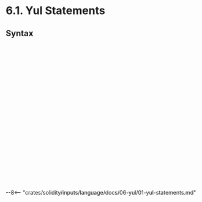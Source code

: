 <!-- This file is generated automatically by infrastructure scripts. Please don't edit by hand. -->

# 6.1. Yul Statements

## Syntax

```{ .ebnf #YulBlock }

```

<pre ebnf-snippet="YulBlock" style="display: none;"><a href="#YulBlock"><span class="k">YulBlock</span></a><span class="o"> = </span><span class="cm">(* open_brace: *)</span><span class="o"> </span><a href="../../01-file-structure/09-punctuation#OpenBrace"><span class="k">OPEN_BRACE</span></a><br /><span class="o">           </span><span class="cm">(* statements: *)</span><span class="o"> </span><a href="#YulStatements"><span class="k">YulStatements</span></a><br /><span class="o">           </span><span class="cm">(* close_brace: *)</span><span class="o"> </span><a href="../../01-file-structure/09-punctuation#CloseBrace"><span class="k">CLOSE_BRACE</span></a><span class="o">;</span></pre>

```{ .ebnf #YulStatements }

```

<pre ebnf-snippet="YulStatements" style="display: none;"><a href="#YulStatements"><span class="k">YulStatements</span></a><span class="o"> = </span><span class="cm">(* item: *)</span><span class="o"> </span><a href="#YulStatement"><span class="k">YulStatement</span></a><span class="o">*</span><span class="o">;</span></pre>

```{ .ebnf #YulStatement }

```

<pre ebnf-snippet="YulStatement" style="display: none;"><a href="#YulStatement"><span class="k">YulStatement</span></a><span class="o"> = </span><span class="cm">(* variant: *)</span><span class="o"> </span><a href="#YulBlock"><span class="k">YulBlock</span></a><br /><span class="o">             | </span><span class="cm">(* variant: *)</span><span class="o"> </span><a href="#YulFunctionDefinition"><span class="k">YulFunctionDefinition</span></a><br /><span class="o">             | </span><span class="cm">(* variant: *)</span><span class="o"> </span><a href="#YulVariableDeclarationStatement"><span class="k">YulVariableDeclarationStatement</span></a><br /><span class="o">             | </span><span class="cm">(* variant: *)</span><span class="o"> </span><a href="#YulVariableAssignmentStatement"><span class="k">YulVariableAssignmentStatement</span></a><br /><span class="o">             | </span><span class="cm">(* variant: *)</span><span class="o"> </span><a href="#YulStackAssignmentStatement"><span class="k">YulStackAssignmentStatement</span></a><span class="o"> </span><span class="cm">(* Deprecated in 0.5.0 *)</span><br /><span class="o">             | </span><span class="cm">(* variant: *)</span><span class="o"> </span><a href="#YulIfStatement"><span class="k">YulIfStatement</span></a><br /><span class="o">             | </span><span class="cm">(* variant: *)</span><span class="o"> </span><a href="#YulForStatement"><span class="k">YulForStatement</span></a><br /><span class="o">             | </span><span class="cm">(* variant: *)</span><span class="o"> </span><a href="#YulSwitchStatement"><span class="k">YulSwitchStatement</span></a><br /><span class="o">             | </span><span class="cm">(* variant: *)</span><span class="o"> </span><a href="#YulLeaveStatement"><span class="k">YulLeaveStatement</span></a><span class="o"> </span><span class="cm">(* Introduced in 0.6.0 *)</span><br /><span class="o">             | </span><span class="cm">(* variant: *)</span><span class="o"> </span><a href="#YulBreakStatement"><span class="k">YulBreakStatement</span></a><br /><span class="o">             | </span><span class="cm">(* variant: *)</span><span class="o"> </span><a href="#YulContinueStatement"><span class="k">YulContinueStatement</span></a><br /><span class="o">             | </span><span class="cm">(* variant: *)</span><span class="o"> </span><a href="#YulLabel"><span class="k">YulLabel</span></a><span class="o"> </span><span class="cm">(* Deprecated in 0.5.0 *)</span><br /><span class="o">             | </span><span class="cm">(* variant: *)</span><span class="o"> </span><a href="../02-yul-expressions#YulExpression"><span class="k">YulExpression</span></a><span class="o">;</span></pre>

```{ .ebnf #YulFunctionDefinition }

```

<pre ebnf-snippet="YulFunctionDefinition" style="display: none;"><a href="#YulFunctionDefinition"><span class="k">YulFunctionDefinition</span></a><span class="o"> = </span><span class="cm">(* function_keyword: *)</span><span class="o"> </span><a href="../03-yul-keywords#YulFunctionKeyword"><span class="k">YUL_FUNCTION_KEYWORD</span></a><br /><span class="o">                        </span><span class="cm">(* name: *)</span><span class="o"> </span><a href="../02-yul-expressions#YulIdentifier"><span class="k">YUL_IDENTIFIER</span></a><br /><span class="o">                        </span><span class="cm">(* parameters: *)</span><span class="o"> </span><a href="#YulParametersDeclaration"><span class="k">YulParametersDeclaration</span></a><br /><span class="o">                        </span><span class="cm">(* returns: *)</span><span class="o"> </span><a href="#YulReturnsDeclaration"><span class="k">YulReturnsDeclaration</span></a><span class="o">?</span><br /><span class="o">                        </span><span class="cm">(* body: *)</span><span class="o"> </span><a href="#YulBlock"><span class="k">YulBlock</span></a><span class="o">;</span></pre>

```{ .ebnf #YulParametersDeclaration }

```

<pre ebnf-snippet="YulParametersDeclaration" style="display: none;"><a href="#YulParametersDeclaration"><span class="k">YulParametersDeclaration</span></a><span class="o"> = </span><span class="cm">(* open_paren: *)</span><span class="o"> </span><a href="../../01-file-structure/09-punctuation#OpenParen"><span class="k">OPEN_PAREN</span></a><br /><span class="o">                           </span><span class="cm">(* parameters: *)</span><span class="o"> </span><a href="#YulParameters"><span class="k">YulParameters</span></a><br /><span class="o">                           </span><span class="cm">(* close_paren: *)</span><span class="o"> </span><a href="../../01-file-structure/09-punctuation#CloseParen"><span class="k">CLOSE_PAREN</span></a><span class="o">;</span></pre>

```{ .ebnf #YulParameters }

```

<pre ebnf-snippet="YulParameters" style="display: none;"><a href="#YulParameters"><span class="k">YulParameters</span></a><span class="o"> = </span><span class="o">(</span><span class="cm">(* item: *)</span><span class="o"> </span><a href="../02-yul-expressions#YulIdentifier"><span class="k">YUL_IDENTIFIER</span></a><span class="o"> </span><span class="o">(</span><span class="cm">(* separator: *)</span><span class="o"> </span><a href="../../01-file-structure/09-punctuation#Comma"><span class="k">COMMA</span></a><span class="o"> </span><span class="cm">(* item: *)</span><span class="o"> </span><a href="../02-yul-expressions#YulIdentifier"><span class="k">YUL_IDENTIFIER</span></a><span class="o">)</span><span class="o">*</span><span class="o">)</span><span class="o">?</span><span class="o">;</span></pre>

```{ .ebnf #YulReturnsDeclaration }

```

<pre ebnf-snippet="YulReturnsDeclaration" style="display: none;"><a href="#YulReturnsDeclaration"><span class="k">YulReturnsDeclaration</span></a><span class="o"> = </span><span class="cm">(* minus_greater_than: *)</span><span class="o"> </span><a href="../../01-file-structure/09-punctuation#MinusGreaterThan"><span class="k">MINUS_GREATER_THAN</span></a><br /><span class="o">                        </span><span class="cm">(* variables: *)</span><span class="o"> </span><a href="#YulVariableNames"><span class="k">YulVariableNames</span></a><span class="o">;</span></pre>

```{ .ebnf #YulVariableNames }

```

<pre ebnf-snippet="YulVariableNames" style="display: none;"><a href="#YulVariableNames"><span class="k">YulVariableNames</span></a><span class="o"> = </span><span class="cm">(* item: *)</span><span class="o"> </span><a href="../02-yul-expressions#YulIdentifier"><span class="k">YUL_IDENTIFIER</span></a><span class="o"> </span><span class="o">(</span><span class="cm">(* separator: *)</span><span class="o"> </span><a href="../../01-file-structure/09-punctuation#Comma"><span class="k">COMMA</span></a><span class="o"> </span><span class="cm">(* item: *)</span><span class="o"> </span><a href="../02-yul-expressions#YulIdentifier"><span class="k">YUL_IDENTIFIER</span></a><span class="o">)</span><span class="o">*</span><span class="o">;</span></pre>

```{ .ebnf #YulVariableDeclarationStatement }

```

<pre ebnf-snippet="YulVariableDeclarationStatement" style="display: none;"><a href="#YulVariableDeclarationStatement"><span class="k">YulVariableDeclarationStatement</span></a><span class="o"> = </span><span class="cm">(* let_keyword: *)</span><span class="o"> </span><a href="../03-yul-keywords#YulLetKeyword"><span class="k">YUL_LET_KEYWORD</span></a><br /><span class="o">                                  </span><span class="cm">(* variables: *)</span><span class="o"> </span><a href="#YulVariableNames"><span class="k">YulVariableNames</span></a><br /><span class="o">                                  </span><span class="cm">(* value: *)</span><span class="o"> </span><a href="#YulVariableDeclarationValue"><span class="k">YulVariableDeclarationValue</span></a><span class="o">?</span><span class="o">;</span></pre>

```{ .ebnf #YulVariableDeclarationValue }

```

<pre ebnf-snippet="YulVariableDeclarationValue" style="display: none;"><a href="#YulVariableDeclarationValue"><span class="k">YulVariableDeclarationValue</span></a><span class="o"> = </span><span class="cm">(* assignment: *)</span><span class="o"> </span><a href="#YulAssignmentOperator"><span class="k">YulAssignmentOperator</span></a><br /><span class="o">                              </span><span class="cm">(* expression: *)</span><span class="o"> </span><a href="../02-yul-expressions#YulExpression"><span class="k">YulExpression</span></a><span class="o">;</span></pre>

```{ .ebnf #YulVariableAssignmentStatement }

```

<pre ebnf-snippet="YulVariableAssignmentStatement" style="display: none;"><a href="#YulVariableAssignmentStatement"><span class="k">YulVariableAssignmentStatement</span></a><span class="o"> = </span><span class="cm">(* variables: *)</span><span class="o"> </span><a href="../02-yul-expressions#YulPaths"><span class="k">YulPaths</span></a><br /><span class="o">                                 </span><span class="cm">(* assignment: *)</span><span class="o"> </span><a href="#YulAssignmentOperator"><span class="k">YulAssignmentOperator</span></a><br /><span class="o">                                 </span><span class="cm">(* expression: *)</span><span class="o"> </span><a href="../02-yul-expressions#YulExpression"><span class="k">YulExpression</span></a><span class="o">;</span></pre>

```{ .ebnf #YulAssignmentOperator }

```

<pre ebnf-snippet="YulAssignmentOperator" style="display: none;"><a href="#YulAssignmentOperator"><span class="k">YulAssignmentOperator</span></a><span class="o"> = </span><span class="cm">(* variant: *)</span><span class="o"> </span><a href="#YulColonAndEqual"><span class="k">YulColonAndEqual</span></a><span class="o"> </span><span class="cm">(* Deprecated in 0.5.5 *)</span><br /><span class="o">                      | </span><span class="cm">(* variant: *)</span><span class="o"> </span><a href="../../01-file-structure/09-punctuation#ColonEqual"><span class="k">COLON_EQUAL</span></a><span class="o">;</span></pre>

```{ .ebnf #YulColonAndEqual }

```

<pre ebnf-snippet="YulColonAndEqual" style="display: none;"><span class="cm">(* Deprecated in 0.5.5 *)</span><br /><a href="#YulColonAndEqual"><span class="k">YulColonAndEqual</span></a><span class="o"> = </span><span class="cm">(* colon: *)</span><span class="o"> </span><a href="../../01-file-structure/09-punctuation#Colon"><span class="k">COLON</span></a><br /><span class="o">                   </span><span class="cm">(* equal: *)</span><span class="o"> </span><a href="../../01-file-structure/09-punctuation#Equal"><span class="k">EQUAL</span></a><span class="o">;</span></pre>

```{ .ebnf #YulStackAssignmentStatement }

```

<pre ebnf-snippet="YulStackAssignmentStatement" style="display: none;"><span class="cm">(* Deprecated in 0.5.0 *)</span><br /><a href="#YulStackAssignmentStatement"><span class="k">YulStackAssignmentStatement</span></a><span class="o"> = </span><span class="cm">(* assignment: *)</span><span class="o"> </span><a href="#YulStackAssignmentOperator"><span class="k">YulStackAssignmentOperator</span></a><br /><span class="o">                              </span><span class="cm">(* variable: *)</span><span class="o"> </span><a href="../02-yul-expressions#YulIdentifier"><span class="k">YUL_IDENTIFIER</span></a><span class="o">;</span></pre>

```{ .ebnf #YulStackAssignmentOperator }

```

<pre ebnf-snippet="YulStackAssignmentOperator" style="display: none;"><span class="cm">(* Deprecated in 0.5.0 *)</span><br /><a href="#YulStackAssignmentOperator"><span class="k">YulStackAssignmentOperator</span></a><span class="o"> = </span><span class="cm">(* variant: *)</span><span class="o"> </span><a href="#YulEqualAndColon"><span class="k">YulEqualAndColon</span></a><br /><span class="o">                           | </span><span class="cm">(* variant: *)</span><span class="o"> </span><a href="../../01-file-structure/09-punctuation#EqualColon"><span class="k">EQUAL_COLON</span></a><span class="o">;</span></pre>

```{ .ebnf #YulEqualAndColon }

```

<pre ebnf-snippet="YulEqualAndColon" style="display: none;"><span class="cm">(* Deprecated in 0.5.0 *)</span><br /><a href="#YulEqualAndColon"><span class="k">YulEqualAndColon</span></a><span class="o"> = </span><span class="cm">(* equal: *)</span><span class="o"> </span><a href="../../01-file-structure/09-punctuation#Equal"><span class="k">EQUAL</span></a><br /><span class="o">                   </span><span class="cm">(* colon: *)</span><span class="o"> </span><a href="../../01-file-structure/09-punctuation#Colon"><span class="k">COLON</span></a><span class="o">;</span></pre>

```{ .ebnf #YulIfStatement }

```

<pre ebnf-snippet="YulIfStatement" style="display: none;"><a href="#YulIfStatement"><span class="k">YulIfStatement</span></a><span class="o"> = </span><span class="cm">(* if_keyword: *)</span><span class="o"> </span><a href="../03-yul-keywords#YulIfKeyword"><span class="k">YUL_IF_KEYWORD</span></a><br /><span class="o">                 </span><span class="cm">(* condition: *)</span><span class="o"> </span><a href="../02-yul-expressions#YulExpression"><span class="k">YulExpression</span></a><br /><span class="o">                 </span><span class="cm">(* body: *)</span><span class="o"> </span><a href="#YulBlock"><span class="k">YulBlock</span></a><span class="o">;</span></pre>

```{ .ebnf #YulForStatement }

```

<pre ebnf-snippet="YulForStatement" style="display: none;"><a href="#YulForStatement"><span class="k">YulForStatement</span></a><span class="o"> = </span><span class="cm">(* for_keyword: *)</span><span class="o"> </span><a href="../03-yul-keywords#YulForKeyword"><span class="k">YUL_FOR_KEYWORD</span></a><br /><span class="o">                  </span><span class="cm">(* initialization: *)</span><span class="o"> </span><a href="#YulBlock"><span class="k">YulBlock</span></a><br /><span class="o">                  </span><span class="cm">(* condition: *)</span><span class="o"> </span><a href="../02-yul-expressions#YulExpression"><span class="k">YulExpression</span></a><br /><span class="o">                  </span><span class="cm">(* iterator: *)</span><span class="o"> </span><a href="#YulBlock"><span class="k">YulBlock</span></a><br /><span class="o">                  </span><span class="cm">(* body: *)</span><span class="o"> </span><a href="#YulBlock"><span class="k">YulBlock</span></a><span class="o">;</span></pre>

```{ .ebnf #YulSwitchStatement }

```

<pre ebnf-snippet="YulSwitchStatement" style="display: none;"><a href="#YulSwitchStatement"><span class="k">YulSwitchStatement</span></a><span class="o"> = </span><span class="cm">(* switch_keyword: *)</span><span class="o"> </span><a href="../03-yul-keywords#YulSwitchKeyword"><span class="k">YUL_SWITCH_KEYWORD</span></a><br /><span class="o">                     </span><span class="cm">(* expression: *)</span><span class="o"> </span><a href="../02-yul-expressions#YulExpression"><span class="k">YulExpression</span></a><br /><span class="o">                     </span><span class="cm">(* cases: *)</span><span class="o"> </span><a href="#YulSwitchCases"><span class="k">YulSwitchCases</span></a><span class="o">;</span></pre>

```{ .ebnf #YulSwitchCases }

```

<pre ebnf-snippet="YulSwitchCases" style="display: none;"><a href="#YulSwitchCases"><span class="k">YulSwitchCases</span></a><span class="o"> = </span><span class="cm">(* item: *)</span><span class="o"> </span><a href="#YulSwitchCase"><span class="k">YulSwitchCase</span></a><span class="o">+</span><span class="o">;</span></pre>

```{ .ebnf #YulSwitchCase }

```

<pre ebnf-snippet="YulSwitchCase" style="display: none;"><a href="#YulSwitchCase"><span class="k">YulSwitchCase</span></a><span class="o"> = </span><span class="cm">(* variant: *)</span><span class="o"> </span><a href="#YulDefaultCase"><span class="k">YulDefaultCase</span></a><br /><span class="o">              | </span><span class="cm">(* variant: *)</span><span class="o"> </span><a href="#YulValueCase"><span class="k">YulValueCase</span></a><span class="o">;</span></pre>

```{ .ebnf #YulDefaultCase }

```

<pre ebnf-snippet="YulDefaultCase" style="display: none;"><a href="#YulDefaultCase"><span class="k">YulDefaultCase</span></a><span class="o"> = </span><span class="cm">(* default_keyword: *)</span><span class="o"> </span><a href="../03-yul-keywords#YulDefaultKeyword"><span class="k">YUL_DEFAULT_KEYWORD</span></a><br /><span class="o">                 </span><span class="cm">(* body: *)</span><span class="o"> </span><a href="#YulBlock"><span class="k">YulBlock</span></a><span class="o">;</span></pre>

```{ .ebnf #YulValueCase }

```

<pre ebnf-snippet="YulValueCase" style="display: none;"><a href="#YulValueCase"><span class="k">YulValueCase</span></a><span class="o"> = </span><span class="cm">(* case_keyword: *)</span><span class="o"> </span><a href="../03-yul-keywords#YulCaseKeyword"><span class="k">YUL_CASE_KEYWORD</span></a><br /><span class="o">               </span><span class="cm">(* value: *)</span><span class="o"> </span><a href="../02-yul-expressions#YulLiteral"><span class="k">YulLiteral</span></a><br /><span class="o">               </span><span class="cm">(* body: *)</span><span class="o"> </span><a href="#YulBlock"><span class="k">YulBlock</span></a><span class="o">;</span></pre>

```{ .ebnf #YulLeaveStatement }

```

<pre ebnf-snippet="YulLeaveStatement" style="display: none;"><span class="cm">(* Introduced in 0.6.0 *)</span><br /><a href="#YulLeaveStatement"><span class="k">YulLeaveStatement</span></a><span class="o"> = </span><span class="cm">(* leave_keyword: *)</span><span class="o"> </span><a href="../03-yul-keywords#YulLeaveKeyword"><span class="k">YUL_LEAVE_KEYWORD</span></a><span class="o">;</span></pre>

```{ .ebnf #YulBreakStatement }

```

<pre ebnf-snippet="YulBreakStatement" style="display: none;"><a href="#YulBreakStatement"><span class="k">YulBreakStatement</span></a><span class="o"> = </span><span class="cm">(* break_keyword: *)</span><span class="o"> </span><a href="../03-yul-keywords#YulBreakKeyword"><span class="k">YUL_BREAK_KEYWORD</span></a><span class="o">;</span></pre>

```{ .ebnf #YulContinueStatement }

```

<pre ebnf-snippet="YulContinueStatement" style="display: none;"><a href="#YulContinueStatement"><span class="k">YulContinueStatement</span></a><span class="o"> = </span><span class="cm">(* continue_keyword: *)</span><span class="o"> </span><a href="../03-yul-keywords#YulContinueKeyword"><span class="k">YUL_CONTINUE_KEYWORD</span></a><span class="o">;</span></pre>

```{ .ebnf #YulLabel }

```

<pre ebnf-snippet="YulLabel" style="display: none;"><span class="cm">(* Deprecated in 0.5.0 *)</span><br /><a href="#YulLabel"><span class="k">YulLabel</span></a><span class="o"> = </span><span class="cm">(* label: *)</span><span class="o"> </span><a href="../02-yul-expressions#YulIdentifier"><span class="k">YUL_IDENTIFIER</span></a><br /><span class="o">           </span><span class="cm">(* colon: *)</span><span class="o"> </span><a href="../../01-file-structure/09-punctuation#Colon"><span class="k">COLON</span></a><span class="o">;</span></pre>

--8<-- "crates/solidity/inputs/language/docs/06-yul/01-yul-statements.md"
